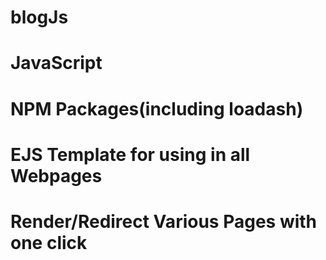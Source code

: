 # blogJs
# JavaScript
# NPM Packages(including loadash)
# EJS Template for using in all Webpages
# Render/Redirect Various Pages with one click
